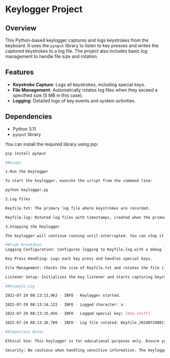 # Keylogger Project

## Overview

This Python-based keylogger captures and logs keystrokes from the keyboard. It uses the `pynput` library to listen to key presses and writes the captured keystrokes to a log file. The project also includes basic log management to handle file size and rotation.

## Features

- **Keystroke Capture**: Logs all keystrokes, including special keys.
- **File Management**: Automatically rotates log files when they exceed a specified size (5 MB in this case).
- **Logging**: Detailed logs of key events and system activities.

## Dependencies

- Python 3.11
- `pynput` library

You can install the required library using pip:

```bash
pip install pynput

##Usage

1.Run the Keylogger

To start the keylogger, execute the script from the command line:

python keylogger.py

2.Log Files

Keyfile.txt: The primary log file where keystrokes are recorded.

Keyfile.log: Rotated log files with timestamps, created when the primary log file.

3.Stopping the Keylogger

The keylogger will continue running until interrupted. You can stop it using Ctrl + C in the terminal. The keylogger will log this event and exit gracefully.

##Code Breakdown
Logging Configuration: Configures logging to Keyfile.log with a debug level and specified format.

Key Press Handling: Logs each key press and handles special keys.

File Management: Checks the size of Keyfile.txt and rotates the file if necessary.

Listener Setup: Initializes the key listener and starts capturing keystrokes.

##Example Log

2022-07-29 08:13:13,963 - INFO - Keylogger started.

2022-07-29 08:13:14,123 - INFO - Logged character: a

2022-07-29 08:13:15,456 - INFO - Logged special key: [Key.shift]

2022-07-29 08:13:16,789 - INFO - Log file rotated: Keyfile_20240729081316.txt

##Important Notes

Ethical Use: This keylogger is for educational purposes only. Ensure you have explicit permission before using it on any system.

Security: Be cautious when handling sensitive information. The keylogger logs all keystrokes, which may include personal or confidential data.